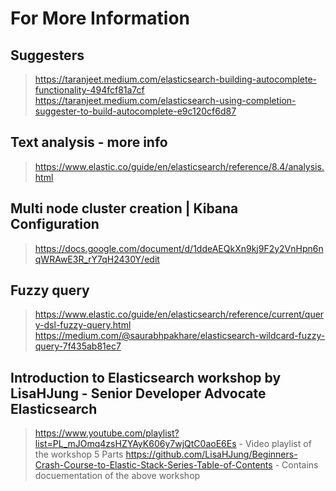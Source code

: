 # For More Information

## Suggesters
> https://taranjeet.medium.com/elasticsearch-building-autocomplete-functionality-494fcf81a7cf
> https://taranjeet.medium.com/elasticsearch-using-completion-suggester-to-build-autocomplete-e9c120cf6d87

## Text analysis - more info
> https://www.elastic.co/guide/en/elasticsearch/reference/8.4/analysis.html

## Multi node cluster creation | Kibana Configuration
> https://docs.google.com/document/d/1ddeAEQkXn9kj9F2y2VnHpn6nqWRAwE3R_rY7qH2430Y/edit

## Fuzzy query
> https://www.elastic.co/guide/en/elasticsearch/reference/current/query-dsl-fuzzy-query.html
> https://medium.com/@saurabhpakhare/elasticsearch-wildcard-fuzzy-query-7f435ab81ec7

## Introduction to Elasticsearch workshop by LisaHJung - Senior Developer Advocate Elasticsearch
> https://www.youtube.com/playlist?list=PL_mJOmq4zsHZYAyK606y7wjQtC0aoE6Es  -  Video playlist of the workshop 5 Parts
> https://github.com/LisaHJung/Beginners-Crash-Course-to-Elastic-Stack-Series-Table-of-Contents  -  Contains docuementation of the above workshop
